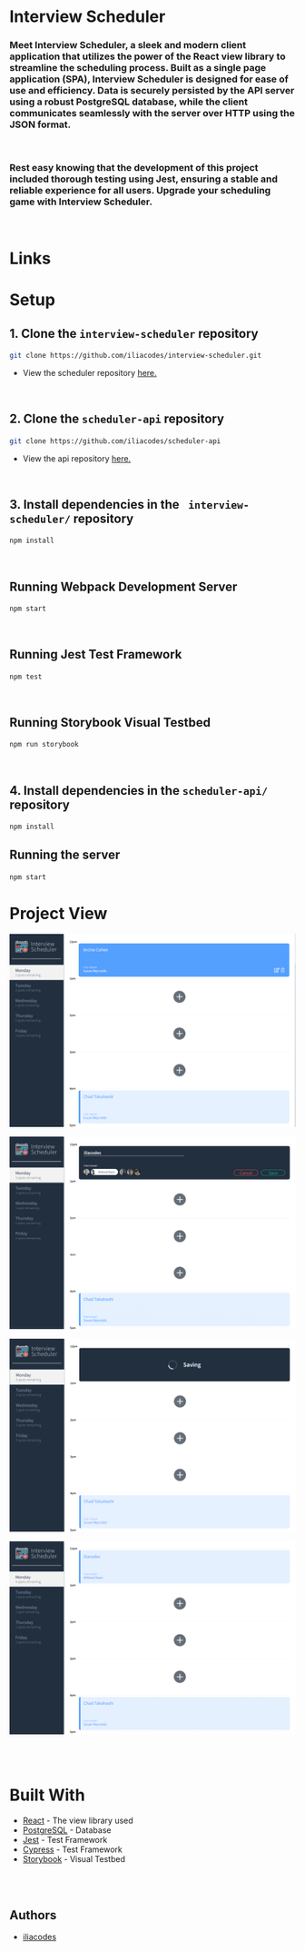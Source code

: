 # Interview Scheduler
### Meet Interview Scheduler, a sleek and modern client application that utilizes the power of the React view library to streamline the scheduling process. Built as a single page application (SPA), Interview Scheduler is designed for ease of use and efficiency. Data is securely persisted by the API server using a robust PostgreSQL database, while the client communicates seamlessly with the server over HTTP using the JSON format. 
</br>

### Rest easy knowing that the development of this project included thorough testing using Jest, ensuring a stable and reliable experience for all users. Upgrade your scheduling game with Interview Scheduler.
</br>

# Links


# Setup
## 1. Clone the ``` interview-scheduler ``` repository
```sh
git clone https://github.com/iliacodes/interview-scheduler.git
```
- View the scheduler repository [here.](https://github.com/iliacodes/interview-scheduler.git)

</br>

## 2. Clone the ```scheduler-api``` repository
```sh
git clone https://github.com/iliacodes/scheduler-api 
``` 
- View the api repository [here.](https://github.com/iliacodes/scheduler-api )
</br>


## 3. Install dependencies in the ``` interview-scheduler/``` repository
```sh
npm install
```

</br>

## Running Webpack Development Server

```sh
npm start
```

</br>

## Running Jest Test Framework

```sh
npm test
```

</br>

## Running Storybook Visual Testbed

```sh
npm run storybook
```
</br>

## 4. Install dependencies in the ``` scheduler-api/ ``` repository

```sh
npm install
```

## Running the server 
```sh
npm start
```



# Project View

![Page view.](https://github.com/iliacodes/Interview-Scheduler-/blob/master/docs/Screenshot%202023-01-19%20035702.png)
</br>

![Editing an appointment.](https://github.com/iliacodes/Interview-Scheduler-/blob/master/docs/Screenshot%202023-01-19%20035740.png)
</br>

![Saving Changes.](https://github.com/iliacodes/Interview-Scheduler-/blob/master/docs/Screenshot%202023-01-19%20035814.png)
</br>

![Display of changes.](https://github.com/iliacodes/Interview-Scheduler-/blob/master/docs/Screenshot%202023-01-19%20041935.png)



</br></br>


# Built With
- [React](https://reactjs.org/) - The view library used
- [PostgreSQL](https://www.postgresql.org/) - Database
- [Jest](https://jestjs.io/) - Test Framework
- [Cypress](https://www.cypress.io/) - Test Framework
- [Storybook](https://storybook.js.org/) - Visual Testbed

</br>
</br>

## Authors 
- [iliacodes](https://github.com/iliacodes)